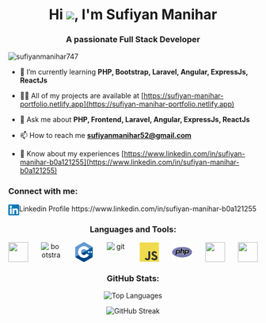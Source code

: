 <h1 align="center">Hi <img src="https://media.giphy.com/media/hvRJCLFzcasrR4ia7z/giphy.gif" width="25px">, I'm Sufiyan Manihar</h1>
<h3 align="center">A passionate Full Stack Developer </h3>

<p align="left"> <img src="https://komarev.com/ghpvc/?username=sufiyanmanihar747&label=Profile%20views&color=0e75b6&style=flat" alt="sufiyanmanihar747" /> </p>

- 🌱 I’m currently learning **PHP, Bootstrap, Laravel, Angular, ExpressJs, ReactJs**

- 👨‍💻 All of my projects are available at [https://sufiyan-manihar-portfolio.netlify.app](https://sufiyan-manihar-portfolio.netlify.app)

- 💬 Ask me about **PHP, Frontend, Laravel, Angular, ExpressJs, ReactJs**

- 📫 How to reach me **sufiyanmanihar52@gmail.com**

- 📄 Know about my experiences [https://www.linkedin.com/in/sufiyan-manihar-b0a121255](https://www.linkedin.com/in/sufiyan-manihar-b0a121255)

<h3 align="left">Connect with me:</h3>
<a href="https://www.linkedin.com/in/sufiyan-manihar-b0a121255"><img align="left" alt="LinkedIN" width="22px" src="https://github.com/sayedulsayem/sayedulsayem/blob/main/assets/img/linkedin.png" /></a>Linkedin Profile https://www.linkedin.com/in/sufiyan-manihar-b0a121255
<p align="left">
</p>

<h3 align="center">Languages and Tools:</h3>
<p align="center" style="display:flex;justify-content: space-between;">
  <img src="https://laravel.com/img/logomark.min.svg" width="40" height="40" />
  <img src="https://getbootstrap.com/docs/5.3/assets/brand/bootstrap-logo-shadow.png" alt="bootstrap" width="40" height="40"/>
  <img src="https://raw.githubusercontent.com/devicons/devicon/master/icons/cplusplus/cplusplus-original.svg" alt="cplusplus" width="40" height="40"/>
  <img src="https://www.vectorlogo.zone/logos/git-scm/git-scm-icon.svg" alt="git" width="40" height="40"/>
  <img src="https://raw.githubusercontent.com/devicons/devicon/master/icons/javascript/javascript-original.svg" alt="javascript" width="40" height="40"/>
  <img src="https://raw.githubusercontent.com/devicons/devicon/master/icons/php/php-original.svg" alt="php" width="40" height="40"/>
  <img src="https://yt3.googleusercontent.com/y4J_Fs5ksRlxx6_LzT1VKxVqH_T8Vyn_RN_YYgLJhuMzBS5qxTgm7NlEcMkQd3hgCpfWtYcEUg=s900-c-k-c0x00ffffff-no-rj" width="40" height="40" />
  <img src="https://upload.wikimedia.org/wikipedia/commons/thumb/a/a7/React-icon.svg/2300px-React-icon.svg.png" width="40" height="40" />
  </p>
<h3 align="center">GitHub Stats:</h3>
<p align="center">
  <img src="https://github-readme-stats.vercel.app/api/top-langs?username=sufiyanmanihar747&show_icons=true&locale=en&layout=compact" alt="Top Languages" />
</p>
<p align="center">
  <img src="https://github-readme-streak-stats.herokuapp.com/?user=sufiyanmanihar747&" alt="GitHub Streak" />
</p>
